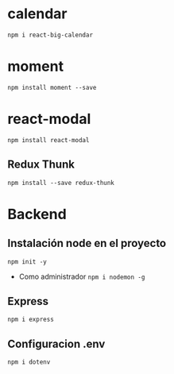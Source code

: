 # calendar
`npm i react-big-calendar`

# moment
`npm install moment --save`

# react-modal
`npm install react-modal`

## Redux Thunk
`npm install --save redux-thunk`


# Backend

## Instalación node en el proyecto
`npm init -y`

- Como administrador
`npm i nodemon -g`

## Express
`npm i express`

## Configuracion .env
`npm i dotenv`